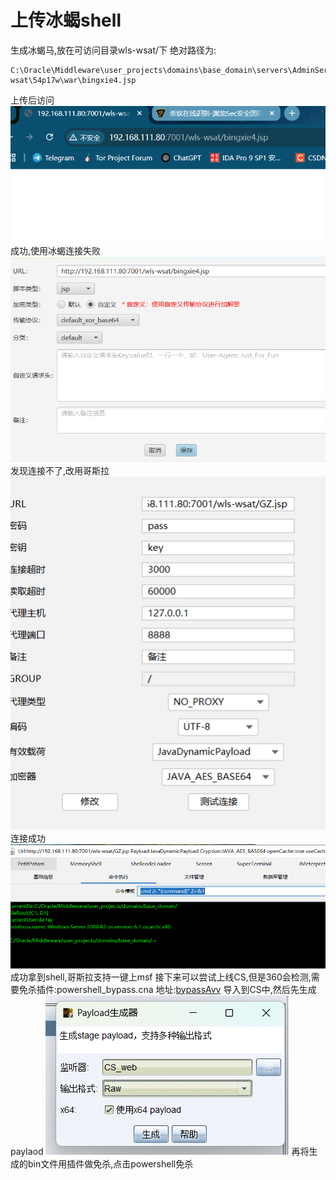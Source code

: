 # 上传冰蝎shell
生成冰蝎马,放在可访问目录wls-wsat/下
绝对路径为:
```
C:\Oracle\Middleware\user_projects\domains\base_domain\servers\AdminServer\tmp\_WL_internal\wls-wsat\54p17w\war\bingxie4.jsp
```
上传后访问
![](vx_images/165475654590687.png)
成功,使用冰蝎连接失败
![](vx_images/204057220852468.png)
发现连接不了,改用哥斯拉
![](vx_images/56971521545065.png)
连接成功
![](vx_images/384784552705043.png)
成功拿到shell,哥斯拉支持一键上msf
接下来可以尝试上线CS,但是360会检测,需要免杀插件:powershell_bypass.cna
地址:[bypassAvv](https://github.com/Mespoding/bypassAvv)
导入到CS中,然后先生成paylaod
![](vx_images/23667092129300.png)
再将生成的bin文件用插件做免杀,点击powershell免杀